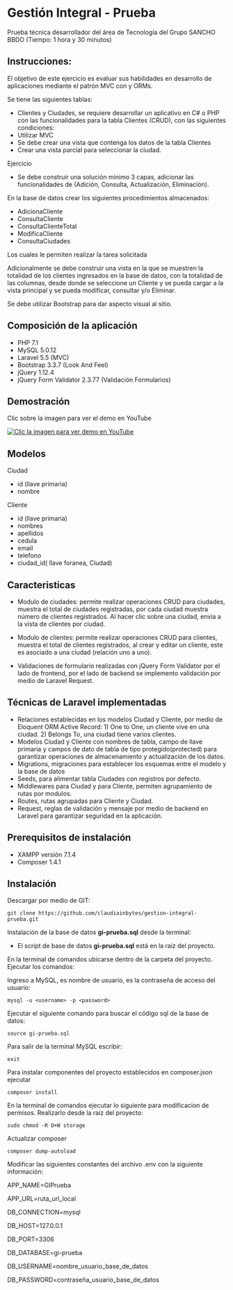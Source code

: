 Gestión Integral - Prueba
===========================================

Prueba técnica desarrollador del área de Tecnología del Grupo SANCHO BBDO (Tiempo: 1 hora y 30 minutos)

## Instrucciones:

El objetivo de este ejercicio es evaluar sus habilidades en desarrollo de aplicaciones mediante el patrón MVC con y ORMs.

Se tiene las siguientes tablas:
- Clientes y Ciudades, se requiere desarrollar un aplicativo en C# o PHP con las funcionalidades para la tabla Clientes (CRUD), con las siguientes condiciones:
- Utilizar MVC
- Se debe crear una vista que contenga los datos de la tabla Clientes
- Crear una vista parcial para seleccionar la ciudad.

Ejercicio
- Se debe construir una solución mínimo 3 capas, adicionar las funcionalidades de (Adición, Consulta, Actualización, Eliminación).

En la base de datos crear los siguientes procedimientos almacenados:
- AdicionaCliente
- ConsultaCliente
- ConsultaClienteTotal
- ModificaCliente
- ConsultaCiudades

Los cuales le permiten realizar la tarea solicitada

Adicionalmente se debe construir una vista en la que se muestren la totalidad de los clientes ingresados en la base de datos, con la totalidad de las columnas, desde donde se seleccione un Cliente y se pueda cargar a la vista principal y se pueda modificar, consultar y/o Eliminar.

Se debe utilizar Bootstrap para dar aspecto visual al sitio.

## Composición de la aplicación

- PHP 7.1
- MySQL 5.0.12
- Laravel 5.5 (MVC)
- Bootstrap 3.3.7 (Look And Feel)
- jQuery 1.12.4
- jQuery Form Validator 2.3.77 (Validación Formularios)

## Demostración

Clic sobre la imagen para ver el demo en YouTube

[![Clic la imagen para ver demo en YouTube](https://img.youtube.com/vi/A57AdCUKsH8/0.jpg)](https://www.youtube.com/watch?v=A57AdCUKsH8)

## Modelos

Ciudad
- id (llave primaria)
- nombre

Cliente
- id (llave primaria)
- nombres
- apellidos
- cedula
- email
- telefono
- ciudad_id( llave foranea, Ciudad)

## Caracteristicas

- Modulo de ciudades: permite realizar operaciones CRUD para ciudades, muestra el total de ciudades registradas, por cada ciudad muestra número de clientes registrados. Al hacer clic sobre una ciudad, envia a la vista de clientes por ciudad.

- Modulo de clientes: permite realizar operaciones CRUD para clientes, muestra el total de clientes registrados, al crear y editar un cliente, este es asociado a una ciudad (relación uno a uno).

- Validaciones de formulario realizadas con jQuery Form Validator por el lado de frontend, por el lado de backend se implemento validación por medio de Laravel Request.

## Técnicas de Laravel implementadas

- Relaciones establecidas en los modelos Ciudad y Cliente, por medio de Eloquent ORM Active Record: 1) One to One, un cliente vive en una ciudad. 2) Belongs To, una ciudad tiene varios clientes.
- Modelos Ciudad y Cliente con nombres de tabla, campo de llave primaria y campos de dato de tabla de tipo protegido(protected) para garantizar operaciones de almacenamiento y actualización de los datos.
- Migrations, migraciones para establecer los esquemas entre el modelo y la base de datos
- Seeds, para alimentar tabla Ciudades con registros por defecto.
- Middlewares para Ciudad y para Cliente, permiten agrupamiento de rutas por modulos.
- Routes, rutas agrupadas para Cliente y Ciudad.
- Request, reglas de validación y mensaje por medio de backend en Laravel para garantizar seguridad en la aplicación.

## Prerequisitos de instalación

- XAMPP versión 7.1.4
- Composer 1.4.1

## Instalación

Descargar por medio de GIT:

``
git clone https://github.com/claudiainbytes/gestion-integral-prueba.git
``

Instalación de la base de datos **gi-prueba.sql** desde la terminal:

- El script de base de datos **gi-prueba.sql** está en la raíz del proyecto.

En la terminal de comandos ubicarse dentro de la carpeta del proyecto. Ejecutar los comandos:

Ingreso a MySQL, <username> es nombre de usuario, <password> es la contraseña de acceso del usuario:

``
mysql -u <username> -p <password>
``

Ejecutar el siguiente comando para buscar el código sql de la base de datos:

``
source gi-prueba.sql
``

Para salir de la terminal MySQL escribir:

``
exit
``

Para instalar componentes del proyecto establecidos en composer.json ejecutar

``
composer install
``

En la terminal de comandos ejecutar lo siguiente para modificacion de permisos. Realizarlo desde la raíz del proyecto:

``
sudo chmod -R O+W storage
``

Actualizar composer

``
composer dump-autoload
``

Modificar las siguientes constantes del archivo .env con la siguiente información:

APP_NAME=GIPrueba

APP_URL=ruta_url_local

DB_CONNECTION=mysql

DB_HOST=127.0.0.1

DB_PORT=3306

DB_DATABASE=gi-prueba

DB_USERNAME=nombre_usuario_base_de_datos

DB_PASSWORD=contraseña_usuario_base_de_datos






